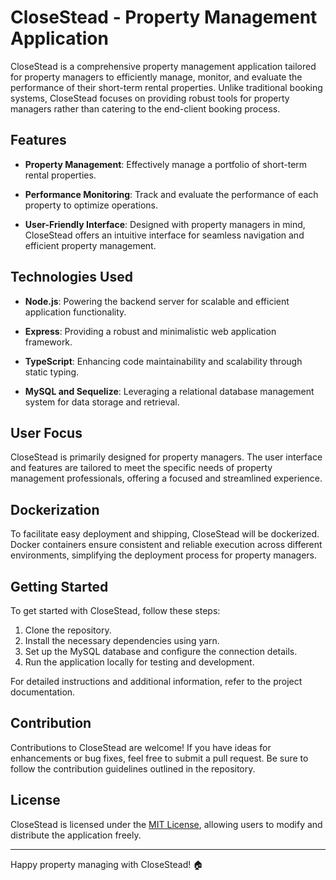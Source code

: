 # CloseStead - Property Management Application

CloseStead is a comprehensive property management application tailored for property managers to efficiently manage, monitor, and evaluate the performance of their short-term rental properties. Unlike traditional booking systems, CloseStead focuses on providing robust tools for property managers rather than catering to the end-client booking process.

## Features

- **Property Management**: Effectively manage a portfolio of short-term rental properties.
  
- **Performance Monitoring**: Track and evaluate the performance of each property to optimize operations.

- **User-Friendly Interface**: Designed with property managers in mind, CloseStead offers an intuitive interface for seamless navigation and efficient property management.

## Technologies Used

- **Node.js**: Powering the backend server for scalable and efficient application functionality.

- **Express**: Providing a robust and minimalistic web application framework.

- **TypeScript**: Enhancing code maintainability and scalability through static typing.

- **MySQL and Sequelize**: Leveraging a relational database management system for data storage and retrieval.

## User Focus

CloseStead is primarily designed for property managers. The user interface and features are tailored to meet the specific needs of property management professionals, offering a focused and streamlined experience.

## Dockerization

To facilitate easy deployment and shipping, CloseStead will be dockerized. Docker containers ensure consistent and reliable execution across different environments, simplifying the deployment process for property managers.

## Getting Started

To get started with CloseStead, follow these steps:

1. Clone the repository.
2. Install the necessary dependencies using yarn.
3. Set up the MySQL database and configure the connection details.
4. Run the application locally for testing and development.

For detailed instructions and additional information, refer to the project documentation.

## Contribution

Contributions to CloseStead are welcome! If you have ideas for enhancements or bug fixes, feel free to submit a pull request. Be sure to follow the contribution guidelines outlined in the repository.

## License

CloseStead is licensed under the [MIT License](LICENSE), allowing users to modify and distribute the application freely.

---

Happy property managing with CloseStead! 🏠
